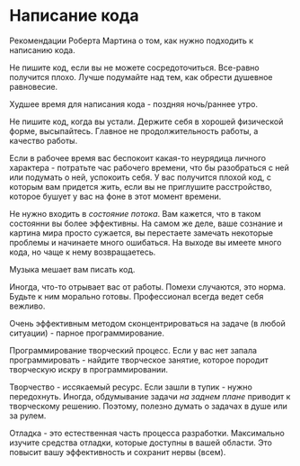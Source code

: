 # Написание кода

Рекомендации Роберта Мартина о том, как нужно подходить к написанию кода.

Не пишите код, если вы не можете сосредоточиться. Все-равно получится плохо. Лучше подумайте над тем, как обрести душевное равновесие.

Худшее время для написания кода - поздняя ночь/раннее утро.

Не пишите код, когда вы устали. Держите себя в хорошей физической форме, высыпайтесь. Главное не продолжительность работы, а качество работы.

Если в рабочее время вас беспокоит какая-то неурядица личного характера - потратьте час рабочего времени, что бы разобраться с ней или подумать о ней, успокоить себя. У вас получится плохой код, с которым вам придется жить, если вы не приглушите расстройство, которое бушует у вас на фоне в этот момент времени.

Не нужно входить в _состояние потока_. Вам кажется, что в таком состоянни вы более эффективны. На самом же деле, ваше сознание и картина мира просто сужается, вы перестаете замечать некоторые проблемы и начинаете много ошибаться. На выходе вы имеете много кода, но чаще к нему возвращаетесь.

Музыка мешает вам писать код.

Иногда, что-то отрывает вас от работы. Помехи случаются, это норма. Будьте к ним морально готовы. Профессионал всегда ведет себя вежливо.

Очень эффективным методом сконцентрироваться на задаче (в любой ситуации) - парное программирование.

Программирование творческий процесс. Если у вас нет запала программировать - найдите творческое занятие, которое породит творческую искру в программировании.

Творчество - иссякаемый ресурс. Если зашли в тупик - нужно передохнуть.
Иногда, обдумывание задачи _на заднем плане_ приводит к творческому решению. Поэтому, полезно думать о задачах в душе или за рулем.

Отладка - это естественная часть процесса разработки.
Максимально изучите средства отладки, которые доступны в вашей области. Это повысит вашу эффективность и сохранит нервы (всем).

